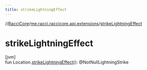 ```yaml
---
title: strikeLightningEffect
---
```

//[RacciCore](../../index.html)/[me.racci.raccicore.api.extensions](index.html)/[strikeLightningEffect](strike-lightning-effect.html)



# strikeLightningEffect



[jvm]\
fun Location.[strikeLightningEffect](strike-lightning-effect.html)(): @NotNullLightningStrike




